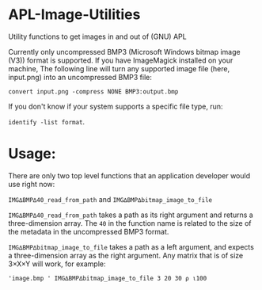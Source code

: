 # APL-Image-Utilities
Utility functions to get images in and out of  (GNU) APL

Currently only uncompressed  BMP3 (Microsoft Windows bitmap image (V3)) format is supported. If you have ImageMagick installed on your machine, The following line will turn any supported image file (here, input.png) into an uncompressed BMP3 file:

```convert input.png -compress NONE BMP3:output.bmp```

If you don't know if your system supports a specific file type, run:

```identify -list format```. 


# Usage:
There are only two top level functions that an application developer would use right now:


```IMG∆BMP∆40_read_from_path``` and ```IMG∆BMP∆bitmap_image_to_file```

```IMG∆BMP∆40_read_from_path``` takes a path as its right argument and returns a three-dimension array. The ```40``` in the function name is related to the size of the metadata in the uncompressed BMP3 format.  

```IMG∆BMP∆bitmap_image_to_file``` takes a path as a left argument, and expects a three-dimension array as the right argument. Any matrix that is of size 3×X×Y will work, for example: 

```'image.bmp ' IMG∆BMP∆bitmap_image_to_file 3 20 30 ⍴ ⍳100```
